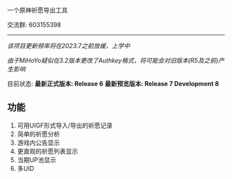 一个原神祈愿导出工具

交流群: 603155398

---

*该项目更新频率将在2023.7之前放缓，上学中*

*由于MiHoYo疑似在3.2版本更改了Authkey格式，将可能会对旧版本(R5及之前)产生影响*

目前状态: **最新正式版本: Release 6** **最新预览版本: Release 7 Development 8** 

## 功能

1. 可用UIGF形式导入/导出的祈愿记录
2. 简单的祈愿分析
3. 游戏内公告显示
4. 更直观的祈愿列表显示
5. 当期UP池显示
6. 多UID
